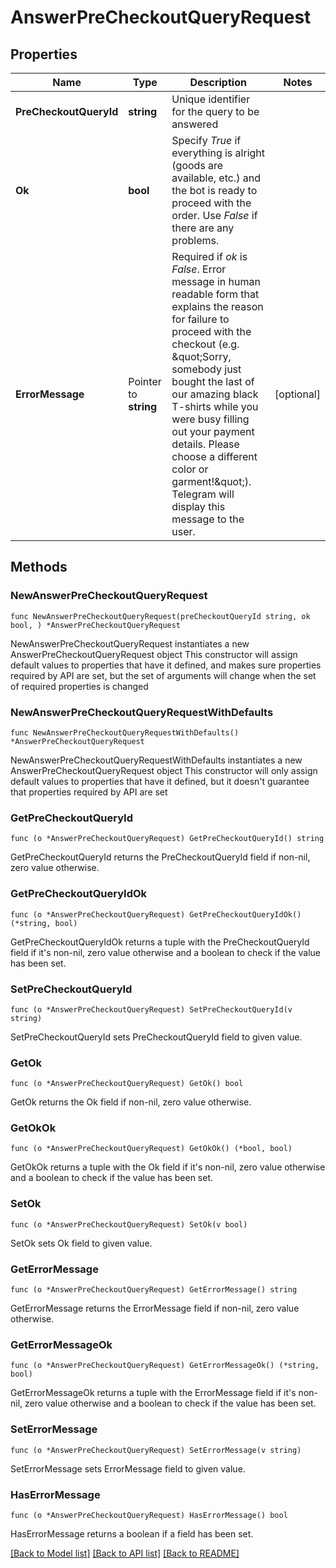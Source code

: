# AnswerPreCheckoutQueryRequest

## Properties

Name | Type | Description | Notes
------------ | ------------- | ------------- | -------------
**PreCheckoutQueryId** | **string** | Unique identifier for the query to be answered | 
**Ok** | **bool** | Specify *True* if everything is alright (goods are available, etc.) and the bot is ready to proceed with the order. Use *False* if there are any problems. | 
**ErrorMessage** | Pointer to **string** | Required if *ok* is *False*. Error message in human readable form that explains the reason for failure to proceed with the checkout (e.g. \&quot;Sorry, somebody just bought the last of our amazing black T-shirts while you were busy filling out your payment details. Please choose a different color or garment!\&quot;). Telegram will display this message to the user. | [optional] 

## Methods

### NewAnswerPreCheckoutQueryRequest

`func NewAnswerPreCheckoutQueryRequest(preCheckoutQueryId string, ok bool, ) *AnswerPreCheckoutQueryRequest`

NewAnswerPreCheckoutQueryRequest instantiates a new AnswerPreCheckoutQueryRequest object
This constructor will assign default values to properties that have it defined,
and makes sure properties required by API are set, but the set of arguments
will change when the set of required properties is changed

### NewAnswerPreCheckoutQueryRequestWithDefaults

`func NewAnswerPreCheckoutQueryRequestWithDefaults() *AnswerPreCheckoutQueryRequest`

NewAnswerPreCheckoutQueryRequestWithDefaults instantiates a new AnswerPreCheckoutQueryRequest object
This constructor will only assign default values to properties that have it defined,
but it doesn't guarantee that properties required by API are set

### GetPreCheckoutQueryId

`func (o *AnswerPreCheckoutQueryRequest) GetPreCheckoutQueryId() string`

GetPreCheckoutQueryId returns the PreCheckoutQueryId field if non-nil, zero value otherwise.

### GetPreCheckoutQueryIdOk

`func (o *AnswerPreCheckoutQueryRequest) GetPreCheckoutQueryIdOk() (*string, bool)`

GetPreCheckoutQueryIdOk returns a tuple with the PreCheckoutQueryId field if it's non-nil, zero value otherwise
and a boolean to check if the value has been set.

### SetPreCheckoutQueryId

`func (o *AnswerPreCheckoutQueryRequest) SetPreCheckoutQueryId(v string)`

SetPreCheckoutQueryId sets PreCheckoutQueryId field to given value.


### GetOk

`func (o *AnswerPreCheckoutQueryRequest) GetOk() bool`

GetOk returns the Ok field if non-nil, zero value otherwise.

### GetOkOk

`func (o *AnswerPreCheckoutQueryRequest) GetOkOk() (*bool, bool)`

GetOkOk returns a tuple with the Ok field if it's non-nil, zero value otherwise
and a boolean to check if the value has been set.

### SetOk

`func (o *AnswerPreCheckoutQueryRequest) SetOk(v bool)`

SetOk sets Ok field to given value.


### GetErrorMessage

`func (o *AnswerPreCheckoutQueryRequest) GetErrorMessage() string`

GetErrorMessage returns the ErrorMessage field if non-nil, zero value otherwise.

### GetErrorMessageOk

`func (o *AnswerPreCheckoutQueryRequest) GetErrorMessageOk() (*string, bool)`

GetErrorMessageOk returns a tuple with the ErrorMessage field if it's non-nil, zero value otherwise
and a boolean to check if the value has been set.

### SetErrorMessage

`func (o *AnswerPreCheckoutQueryRequest) SetErrorMessage(v string)`

SetErrorMessage sets ErrorMessage field to given value.

### HasErrorMessage

`func (o *AnswerPreCheckoutQueryRequest) HasErrorMessage() bool`

HasErrorMessage returns a boolean if a field has been set.


[[Back to Model list]](../README.md#documentation-for-models) [[Back to API list]](../README.md#documentation-for-api-endpoints) [[Back to README]](../README.md)


